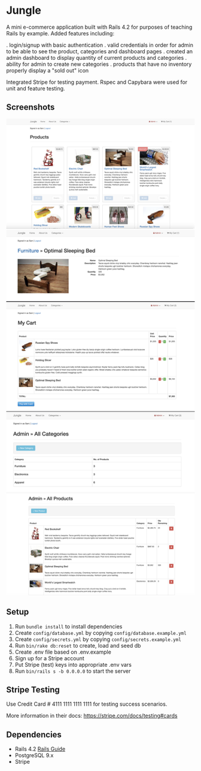 # Jungle

A mini e-commerce application built with Rails 4.2 for purposes of teaching Rails by example.
Added features including:

. login/signup with basic authentication
. valid credentials in order for admin to be able to see the product, categories and dashboard pages
. created an admin dashboard to display quantity of current products and categories
. ability for admin to create new categories
. products that have no inventory properly display a "sold out" icon

Integrated Stripe for testing payment. Rspec and Capybara were used for unit and feature testing.

## Screenshots



!["Home Page"](https://github.com/samjanderson/jungle-rails/blob/master/docs/homepage.png?raw=true)
!["Select A Product"](https://github.com/samjanderson/jungle-rails/blob/master/docs/single-product.png?raw=true)
!["My Cart"](https://github.com/samjanderson/jungle-rails/blob/master/docs/my-cart.png?raw=true)
!["Admin Categories"](https://github.com/samjanderson/jungle-rails/blob/master/docs/admin-categories.png?raw=true)
!["Admin Products"](https://github.com/samjanderson/jungle-rails/blob/master/docs/admin-products.png?raw=true)



## Setup

1. Run `bundle install` to install dependencies
2. Create `config/database.yml` by copying `config/database.example.yml`
3. Create `config/secrets.yml` by copying `config/secrets.example.yml`
4. Run `bin/rake db:reset` to create, load and seed db
5. Create .env file based on .env.example
6. Sign up for a Stripe account
7. Put Stripe (test) keys into appropriate .env vars
8. Run `bin/rails s -b 0.0.0.0` to start the server

## Stripe Testing

Use Credit Card # 4111 1111 1111 1111 for testing success scenarios.

More information in their docs: <https://stripe.com/docs/testing#cards>

## Dependencies

* Rails 4.2 [Rails Guide](http://guides.rubyonrails.org/v4.2/)
* PostgreSQL 9.x
* Stripe
